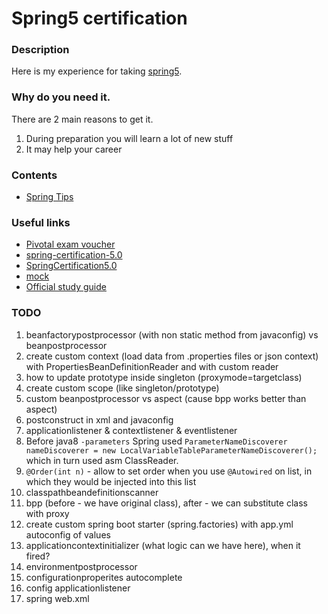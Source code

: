 # Spring5 certification

### Description
Here is my experience for taking [spring5](https://store.education.pivotal.io/confirm-course?courseid=EDU-1202).

### Why do you need it.
There are 2 main reasons to get it.
1. During preparation you will learn a lot of new stuff
2. It may help your career

### Contents
* [Spring Tips](https://github.com/dgaydukov/cert-spring5/blob/master/files/spring5.md)


### Useful links
* [Pivotal exam voucher](https://store.education.pivotal.io/confirm-course?courseid=EDU-1202)
* [spring-certification-5.0](https://github.com/vshemyako/spring-certification-5.0)
* [SpringCertification5.0](https://github.com/MrR0807/SpringCertification5.0)
* [mock](http://itestjava.com/java-certification-practice-tests/product/enter.do?product=SPRING-CORE50)
* [Official study guide](https://www.amazon.com/Pivotal-Certified-Professional-Spring-Developer/dp/1484251350)



### TODO
1. beanfactorypostprocessor (with non static method from javaconfig) vs beanpostprocessor
4. create custom context (load data from .properties files or json context) with PropertiesBeanDefinitionReader and with custom reader
5. how to update prototype inside singleton (proxymode=targetclass)
6. create custom scope (like singleton/prototype)
7. custom beanpostprocessor vs aspect (cause bpp works better than aspect)
8. postconstruct in xml and javaconfig
9. applicationlistener & contextlistener & eventlistener
10. Before java8 `-parameters` Spring used `ParameterNameDiscoverer nameDiscoverer = new LocalVariableTableParameterNameDiscoverer();` which in turn used asm ClassReader.
11. `@Order(int n)` - allow to set order when you use `@Autowired` on list, in which they would be injected into this list
12. classpathbeandefinitionscanner
13. bpp (before - we have original class), after - we can substitute class with proxy
14. create custom spring boot starter (spring.factories) with app.yml autoconfig of values
15. applicationcontextinitializer (what logic can we have here), when it fired?
16. environmentpostprocessor
17. configurationproperites autocomplete
18. config applicationlistener
19. spring web.xml